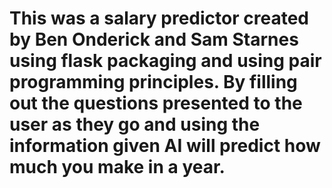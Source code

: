 # This was a salary predictor created by Ben Onderick and Sam Starnes using flask packaging and using pair programming principles. By filling out the questions presented to the user as they go and using the information given AI will predict how much you make in a year.